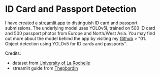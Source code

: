# ID Card and Passport Detection
I have created a [streamlit app](https://id-card-passport-detection.streamlit.app/) to distinguish ID card and passport submissions. The underlying model uses YOLOv5l, trained on 500 ID card and 500 passport photos from Europe and North/West Asia. You may find out more about the model behind the app by visiting my [Github](https://github.com/EdmondAng/my_materials) > "01. Object detection using YOLOv5 for ID cards and passports".

Credits:
- dataset from [University of La Rochelle](http://l3i-share.univ-lr.fr/MIDV2020/midv2020.html)
- streamlit guide from [Thepbordin](https://github.com/thepbordin/YOLOv5-Streamlit-Deployment)